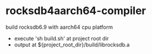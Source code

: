 # rocksdb4aarch64-compiler

build rocksdb6.9 with aarch64 cpu platform
- execute 'sh build.sh' at project root dir
- output at ${project_root_dir}/build/librocksdb.a